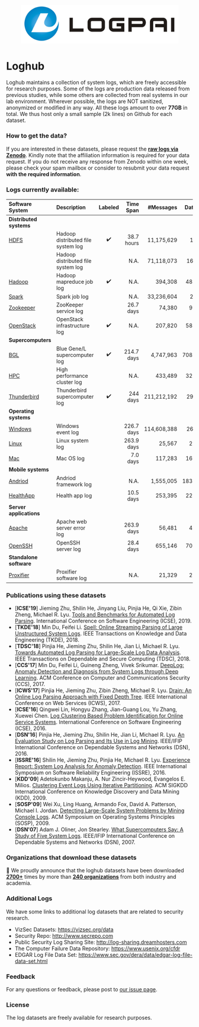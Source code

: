 <p align="center"> <a href="https://github.com/logpai"> <img src="https://github.com/logpai/logpai.github.io/blob/master/img/logpai_logo.jpg" width="425"></a></p>


# Loghub
Loghub maintains a collection of system logs, which are freely accessible for research purposes. Some of the logs are production data released from previous studies, while some others are collected from real systems in our lab environment. Wherever possible, the logs are NOT sanitized, anonymized or modified in any way. All these logs amount to over **77GB** in total. We thus host only a small sample (2k lines) on Github for each dataset. 

### How to get the data? 
If you are interested in these datasets, please request the **[raw logs via Zenodo](https://doi.org/10.5281/zenodo.1144100)**. Kindly note that the affiliation information is required for your data request. If you do not receive any response from Zenodo within one week, please check your spam mailbox or consider to resubmit your data request **with the required information**. 


### Logs currently available:

| Software System               | Description | Labeled | Time Span  |  #Messages  |   Data Size   |     
| :---------------------------- | :--------|  :--------: | --------: | ---------: | ------: | 
| **Distributed systems**       |    |        | |             |          |                                                
| [HDFS](./HDFS)                | Hadoop distributed file system log | :heavy_check_mark: | 38.7 hours | 11,175,629  |  1.47GB  |        
|                               | Hadoop distributed file system log|  |    N.A.    | 71,118,073  | 16.06GB  |          
| [Hadoop](./Hadoop)            |  Hadoop mapreduce job log | :heavy_check_mark: |   N.A.    |   394,308   | 48.61MB  |     
| [Spark](./Spark)              | Spark job log ||    N.A.    | 33,236,604  |  2.75GB  |                               
| [Zookeeper](./Zookeeper)      | ZooKeeper service log | | 26.7 days  |   74,380    | 9.95MB  |      
| [OpenStack](./OpenStack)      |  OpenStack infrastructure log | :heavy_check_mark: |  N.A.    |   207,820   | 58.61MB  |       
| **Supercomputers**            |     |      | |            |          |               
| [BGL](./BGL)          | Blue Gene/L supercomputer log | :heavy_check_mark: | 214.7 days |  4,747,963  | 708.76MB |    
| [HPC](./HPC)                  |  High performance cluster log | |  N.A.    |   433,489   | 32.00MB  |               
| [Thunderbird](./Thunderbird)  |  Thunderbird supercomputer log | :heavy_check_mark: | 244 days  | 211,212,192 | 29.60GB  |  
| **Operating systems**         |   |         |         |    |          |                                                              
| [Windows](./Windows)          | Windows event log | | 226.7 days | 114,608,388 | 26.09GB  |        
| [Linux](./Linux)              | Linux system log | | 263.9 days |   25,567    |  2.25MB  |   
| [Mac](./Mac)                  | Mac OS log | | 7.0 days  |   117,283   | 16.09MB  |   
| **Mobile systems**            |     |   |     |             |          |                                                     
| [Andriod](./Andriod)          |  Andriod framework log | |  N.A.    | 1,555,005  |  183.37MB |       
| [HealthApp](./HealthApp)      | Health app log  | | 10.5 days  |   253,395   | 22.44MB  |               
| **Server applications**       |    |        |  |            |          |                                                    
| [Apache](./Apache) | Apache web server error log | | 263.9 days |   56,481    |  4.90MB  |                           
| [OpenSSH](./OpenSSH)          | OpenSSH server log | | 28.4 days  |   655,146   | 70.02MB  |                        
| **Standalone software**       |   |         |       |      |          |                                                     
| [Proxifier](./Proxifier)      |   Proxifier software log | | N.A.    |   21,329    |  2.42MB  |                                             


### Publications using these datasets
+ [**ICSE'19**] Jieming Zhu, Shilin He, Jinyang Liu, Pinjia He, Qi Xie, Zibin Zheng, Michael R. Lyu. [Tools and Benchmarks for Automated Log Parsing](https://arxiv.org/pdf/1811.03509.pdf). International Conference on Software Engineering (ICSE), 2019.
+ [**TKDE'18**] Min Du, Feifei Li. [Spell: Online Streaming Parsing of Large Unstructured System Logs](https://ieeexplore.ieee.org/abstract/document/8489912). IEEE Transactions on Knowledge and Data Engineering (TKDE), 2018.
+ [**TDSC'18**] Pinjia He, Jieming Zhu, Shilin He, Jian Li, Michael R. Lyu. [Towards Automated Log Parsing for Large-Scale Log Data Analysis](https://ieeexplore.ieee.org/document/8067504). IEEE Transactions on Dependable and Secure Computing (TDSC), 2018.
+ [**CCS'17**] Min Du, Feifei Li, Guineng Zheng, Vivek Srikumar. [DeepLog: Anomaly Detection and Diagnosis from System Logs through Deep Learning](https://acmccs.github.io/papers/p1285-duA.pdf). ACM Conference on Computer and Communications Security (CCS), 2017.
+ [**ICWS'17**] Pinjia He, Jieming Zhu, Zibin Zheng, Michael R. Lyu. [Drain: An Online Log Parsing Approach with Fixed Depth Tree](https://jiemingzhu.github.io/pub/pjhe_icws2017.pdf). IEEE International Conference on Web Services (ICWS), 2017.
+ [**ICSE'16**] Qingwei Lin, Hongyu Zhang, Jian-Guang Lou, Yu Zhang, Xuewei Chen. [Log Clustering Based Problem Identification for Online Service Systems](http://ieeexplore.ieee.org/document/7883294/). International Conference on Software Engineering (ICSE), 2016.
+ [**DSN'16**] Pinjia He, Jieming Zhu, Shilin He, Jian Li, Michael R. Lyu. [An Evaluation Study on Log Parsing and Its Use in Log Mining](https://jiemingzhu.github.io/pub/pjhe_dsn2016.pdf). IEEE/IFIP International Conference on Dependable Systems and Networks (DSN), 2016.
+ [**ISSRE'16**] Shilin He, Jieming Zhu, Pinjia He, Michael R. Lyu. [Experience Report: System Log Analysis for Anomaly Detection](https://jiemingzhu.github.io/pub/slhe_issre2016.pdf). IEEE International Symposium on Software Reliability Engineering (ISSRE), 2016.
+ [**KDD'09**] Adetokunbo Makanju, A. Nur Zincir-Heywood, Evangelos E. Milios. [Clustering Event Logs Using Iterative Partitioning](http://citeseerx.ist.psu.edu/viewdoc/download?doi=10.1.1.503.7668&rep=rep1&type=pdf). ACM SIGKDD International Conference on Knowledge Discovery and Data Mining (KDD), 2009.
+ [**SOSP'09**] Wei Xu, Ling Huang, Armando Fox, David A. Patterson, Michael I. Jordan. [Detecting Large-Scale System Problems by Mining Console Logs](https://www.sigops.org/sosp/sosp09/papers/xu-sosp09.pdf). ACM Symposium on Operating Systems Principles (SOSP), 2009. 
+ [**DSN'07**] Adam J. Oliner, Jon Stearley. [What Supercomputers Say: A Study of Five System Logs](http://ieeexplore.ieee.org/document/4273008/). IEEE/IFIP International Conference on Dependable Systems and Networks (DSN), 2007.


### Organizations that download these datasets
:telescope: We proudly announce that the loghub datasets have been downloaded [**2700+**](https://doi.org/10.5281/zenodo.1144100) times by more than [**240 organizations**](https://github.com/logpai/loghub/wiki/Loghub) from both industry and academia.

### Additional Logs
We have some links to additional log datasets that are related to security research.
+ VizSec Datasets: https://vizsec.org/data
+ Security Repo: http://www.secrepo.com
+ Public Security Log Sharing Site: http://log-sharing.dreamhosters.com
+ The Computer Failure Data Repository: https://www.usenix.org/cfdr
+ EDGAR Log File Data Set: https://www.sec.gov/dera/data/edgar-log-file-data-set.html

### Feedback
For any questions or feedback, please post to [our issue page](https://github.com/logpai/loghub/issues).

### License
The log datasets are freely available for research purposes. 



